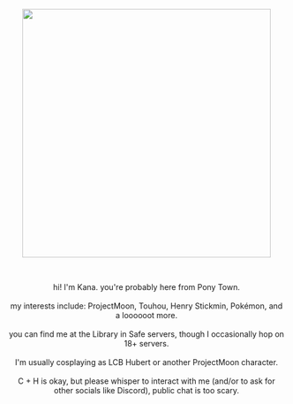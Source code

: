 <p align="center">
  <img src="https://github.com/user-attachments/assets/72700f13-7100-4e0c-ad02-4c9dfed4af33" align="center" width="450" />
</p>
<br>

<p align="center">
  hi! I'm Kana. you're probably here from Pony Town. <br><br>
  my interests include: ProjectMoon, Touhou, Henry Stickmin, Pokémon, and a loooooot more. <br><br>
  you can find me at the Library in Safe servers, though I occasionally hop on 18+ servers. <br><br>
  I'm usually cosplaying as LCB Hubert or another ProjectMoon character. <br><br>
  C + H is okay, but please whisper to interact with me (and/or to ask for other socials like Discord), public chat is too scary.
</p>

<!--- <p align="left">
$${\color{red}"amogus"}$$
</p>

✨ Special ✨ repository because its `README.md` (this file) appears on your GitHub profile.
You can click the Preview link to take a look at your changes.
--->
